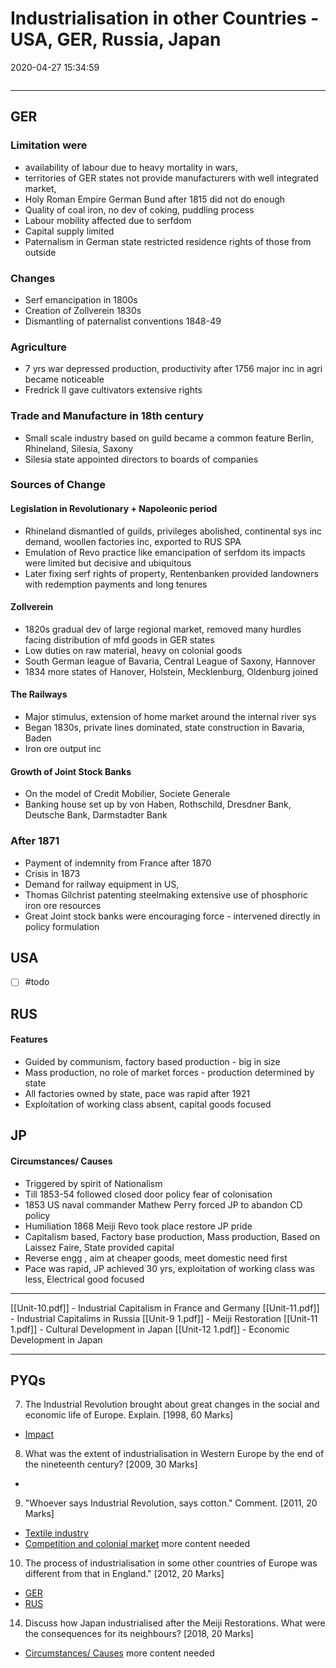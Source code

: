 # Industrialisation in other Countries - USA, GER, Russia, Japan
2020-04-27 15:34:59
```toc
```
---


## GER
###   **Limitation** were
-   availability of labour due to heavy mortality in wars,
-   territories of GER states not provide manufacturers with well integrated market,
-   Holy Roman Empire German Bund after 1815 did not do enough
-   Quality of coal iron, no dev of coking, puddling process
-   Labour mobility affected due to serfdom
-   Capital supply limited
-   Paternalism in German state restricted residence rights of those from outside

###   Changes
-   Serf emancipation in 1800s
-   Creation of Zollverein 1830s
-   Dismantling of paternalist conventions 1848-49

###   Agriculture
-   7 yrs war depressed production, productivity after 1756 major inc in agri became noticeable
-   Fredrick II gave cultivators extensive rights

###   Trade and Manufacture in 18th century
-   Small scale industry based on guild became a common feature Berlin, Rhineland, Silesia, Saxony
-   Silesia state appointed directors to boards of companies

###   Sources of Change

####        Legislation in Revolutionary + Napoleonic period
-   Rhineland dismantled of guilds, privileges abolished, continental sys inc demand, woollen factories inc, exported to RUS SPA
-   Emulation of Revo practice like emancipation of serfdom its impacts were limited but decisive and ubiquitous
-   Later fixing serf rights of property, Rentenbanken provided landowners with redemption payments and long tenures

####        Zollverein
-   1820s gradual dev of large regional market, removed many hurdles facing distribution of mfd goods in GER states
-   Low duties on raw material, heavy on colonial goods
-   South German league of Bavaria, Central League of Saxony, Hannover
-   1834 more states of Hanover, Holstein, Mecklenburg, Oldenburg joined

####        The Railways
-   Major stimulus, extension of home market around the internal river sys
-   Began 1830s, private lines dominated, state construction in Bavaria, Baden
-   Iron ore output inc

####        Growth of Joint Stock Banks
-   On the model of Credit Mobilier, Societe Generale
-   Banking house set up by von Haben, Rothschild, Dresdner Bank, Deutsche Bank, Darmstadter Bank

###    After 1871
-   Payment of indemnity from France after 1870
-   Crisis in 1873
-   Demand for railway equipment in US,
-   Thomas Gilchrist patenting steelmaking extensive use of phosphoric iron ore resources
-   Great Joint stock banks were encouraging force - intervened directly in policy formulation


## USA
 - [ ] #todo 


## RUS

####   Features

-   Guided by communism, factory based production - big in size
-   Mass production, no role of market forces - production determined by state
-   All factories owned by state, pace was rapid after 1921
-   Exploitation of working class absent, capital goods focused


## JP
####   Circumstances/ Causes
-   Triggered by spirit of Nationalism
-   Till 1853-54 followed closed door policy fear of colonisation
-   1853 US naval commander Mathew Perry forced JP to abandon CD policy
-   Humiliation 1868 Meiji Revo took place restore JP pride
-   Capitalism based, Factory base production, Mass production, Based on Laissez Faire, State provided capital
-   Reverse engg , aim at cheaper goods, meet domestic need first
-   Pace was rapid, JP achieved 30 yrs, exploitation of working class was less, Electrical good focused
 

 
---
[[Unit-10.pdf]] - Industrial Capitalism in France and Germany
[[Unit-11.pdf]] - Industrial Capitalims in Russia
[[Unit-9 1.pdf]] - Meiji Restoration 
[[Unit-11 1.pdf]] - Cultural Development in Japan
[[Unit-12 1.pdf]] - Economic Development in Japan

---


## PYQs

7. The Industrial Revolution brought about great changes in the social and economic life of Europe. Explain. [1998, 60 Marks]
-   [Impact](onenote:[[English]]%20Industrial%20Revolutions%20%20Causes%20and%20Impact%20on%20society&section-id={DC56A11B-8B6B-4AC5-A364-5525391838E3}&page-id={A35B43F3-A0FF-43C7-A19A-AA142BD1D6AE}&object-id={78B2FC9A-FD6B-4EEC-B0AD-B0D012C375D2}&27&base-path=https://d.docs.live.net/bbc8be5bd337910c/Documents/History%20Optional/World%20History/Part%20I/Industrialisation.one)




8. What was the extent of industrialisation in Western Europe by the end of the nineteenth century? [2009, 30 Marks]
-

9. "Whoever says Industrial Revolution, says cotton." Comment. [2011, 20 Marks]
-   [Textile industry](onenote:[[English]]%20Industrial%20Revolutions%20%20Causes%20and%20Impact%20on%20society&section-id={DC56A11B-8B6B-4AC5-A364-5525391838E3}&page-id={A35B43F3-A0FF-43C7-A19A-AA142BD1D6AE}&object-id={2ECAF57F-B7EE-4CE4-89C1-4F1298BDE265}&7B&base-path=https://d.docs.live.net/bbc8be5bd337910c/Documents/History%20Optional/World%20History/Part%20I/Industrialisation.one)
-   [Competition and colonial market](onenote:[[English]]%20Industrial%20Revolutions%20%20Causes%20and%20Impact%20on%20society&section-id={DC56A11B-8B6B-4AC5-A364-5525391838E3}&page-id={A35B43F3-A0FF-43C7-A19A-AA142BD1D6AE}&object-id={2ECAF57F-B7EE-4CE4-89C1-4F1298BDE265}&EE&base-path=https://d.docs.live.net/bbc8be5bd337910c/Documents/History%20Optional/World%20History/Part%20I/Industrialisation.one) more content needed




10. The process of industrialisation in some other countries of Europe was different from that in England." [2012, 20 Marks]
-   [GER](onenote:[[Industrialisation]]%20in%20other%20Countries%20-%20USA,%20GER,%20Russia,%20Japan&section-id={DC56A11B-8B6B-4AC5-A364-5525391838E3}&page-id={9EC46B4D-3E39-4B56-BA8E-3A2C997ED542}&object-id={2909DBFA-4870-4DA8-BD4F-E91F3CCE1C58}&C&base-path=https://d.docs.live.net/bbc8be5bd337910c/Documents/History%20Optional/World%20History/Part%20I/Industrialisation.one)
-   [RUS](onenote:[[Industrialisation]]%20in%20other%20Countries%20-%20USA,%20GER,%20Russia,%20Japan&section-id={DC56A11B-8B6B-4AC5-A364-5525391838E3}&page-id={9EC46B4D-3E39-4B56-BA8E-3A2C997ED542}&object-id={79BAC5B6-1CF0-4D6B-96FC-08DA935448CE}&15&base-path=https://d.docs.live.net/bbc8be5bd337910c/Documents/History%20Optional/World%20History/Part%20I/Industrialisation.one)



14. Discuss how Japan industrialised after the Meiji Restorations. What were the consequences for its neighbours? [2018, 20 Marks]
-   [Circumstances/ Causes](onenote:[[Industrialisation]]%20in%20other%20Countries%20-%20USA,%20GER,%20Russia,%20Japan&section-id={DC56A11B-8B6B-4AC5-A364-5525391838E3}&page-id={9EC46B4D-3E39-4B56-BA8E-3A2C997ED542}&object-id={9BBB3258-6AB5-4100-ACAA-121538DA32F3}&12&base-path=https://d.docs.live.net/bbc8be5bd337910c/Documents/History%20Optional/World%20History/Part%20I/Industrialisation.one) more content needed